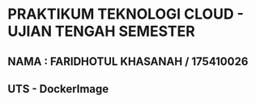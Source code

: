 # PRAKTIKUM TEKNOLOGI CLOUD - UJIAN TENGAH SEMESTER

## NAMA : FARIDHOTUL KHASANAH / 175410026
## UTS - DockerImage

 